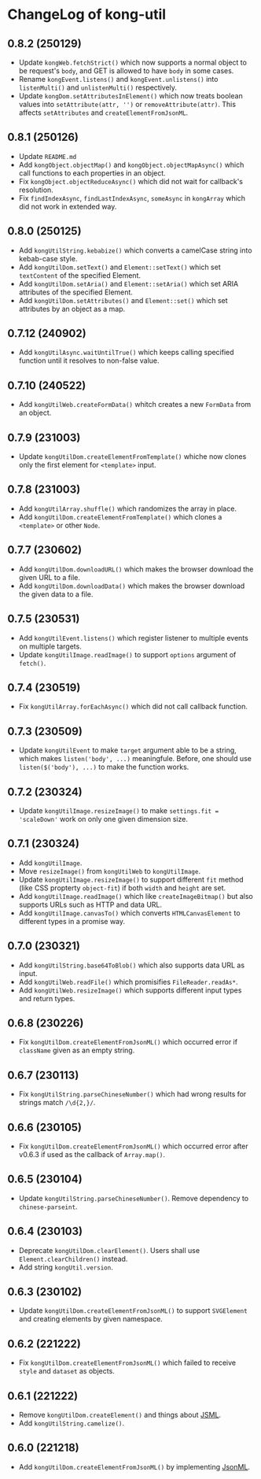# ChangeLog of kong-util

## 0.8.2 (250129)
* Update `kongWeb.fetchStrict()`
  which now supports a normal object to be request's `body`,
  and GET is allowed to have `body` in some cases.
* Rename `kongEvent.listens()` and `kongEvent.unlistens()`
  into `listenMulti()` and `unlistenMulti()` respectively.
* Update `kongDom.setAttributesInElement()`
  which now treats boolean values into `setAttribute(attr, '')` or `removeAttribute(attr)`.
  This affects `setAttributes` and `createElementFromJsonML`.

## 0.8.1 (250126)
* Update `README.md`
* Add `kongObject.objectMap()` and `kongObject.objectMapAsync()`
  which call functions to each properties in an object.
* Fix `kongObject.objectReduceAsync()`
  which did not wait for callback's resolution.
* Fix `findIndexAsync`, `findLastIndexAsync`, `someAsync` in `kongArray`
  which did not work in extended way.

## 0.8.0 (250125)
* Add `kongUtilString.kebabize()`
  which converts a camelCase string into kebab-case style.
* Add `kongUtilDom.setText()` and `Element::setText()`
  which set `textContent` of the specified Element.
* Add `kongUtilDom.setAria()` and `Element::setAria()`
  which set ARIA attributes of the specified Element.
* Add `kongUtilDom.setAttributes()` and `Element::set()`
  which set attributes by an object as a map.

## 0.7.12 (240902)
* Add `kongUtilAsync.waitUntilTrue()`
  which keeps calling specified function until it resolves to non-false value.

## 0.7.10 (240522)
* Add `kongUtilWeb.createFormData()`
  whitch creates a new `FormData` from an object.

## 0.7.9 (231003)
* Update `kongUtilDom.createElementFromTemplate()`
  whiche now clones only the first element for `<template>` input.

## 0.7.8 (231003)
* Add `kongUtilArray.shuffle()`
  which randomizes the array in place.
* Add `kongUtilDom.createElementFromTemplate()`
  which clones a `<template>` or other `Node`.

## 0.7.7 (230602)
* Add `kongUtilDom.downloadURL()`
  which makes the browser download the given URL to a file.
* Add `kongUtilDom.downloadData()`
  which makes the browser download the given data to a file.

## 0.7.5 (230531)
* Add `kongUtilEvent.listens()`
  which register listener to multiple events on multiple targets.
* Update `kongUtilImage.readImage()`
  to support `options` argument of `fetch()`.

## 0.7.4 (230519)
* Fix `kongUtilArray.forEachAsync()`
  which did not call callback function.

## 0.7.3 (230509)
* Update `kongUtilEvent`
  to make `target` argument able to be a string, which makes `listen('body', ...)` meaningfule.
  Before, one should use `listen($('body'), ...)` to make the function works.

## 0.7.2 (230324)
* Update `kongUtilImage.resizeImage()`
  to make `settings.fit = 'scaleDown'` work on only one given dimension size.

## 0.7.1 (230324)
* Add `kongUtilImage`.
* Move `resizeImage()` from `kongUtilWeb` to `kongUtilImage`.
* Update `kongUtilImage.resizeImage()`
  to support different `fit` method (like CSS propterty `object-fit`) if both `width` and `height` are set.
* Add `kongUtilImage.readImage()`
  which like `createImageBitmap()` but also supports URLs such as HTTP and data URL.
* Add `kongUtilImage.canvasTo()`
  which converts `HTMLCanvasElement` to different types in a promise way.

## 0.7.0 (230321)
* Add `kongUtilString.base64ToBlob()`
  which also supports data URL as input.
* Add `kongUtilWeb.readFile()`
  which promisifies `FileReader.readAs*`.
* Add `kongUtilWeb.resizeImage()`
  which supports different input types and return types.

## 0.6.8 (230226)
* Fix `kongUtilDom.createElementFromJsonML()`
  which occurred error if `className` given as an empty string.

## 0.6.7 (230113)
* Fix `kongUtilString.parseChineseNumber()`
  which had wrong results for strings match `/\d{2,}/`.

## 0.6.6 (230105)
* Fix `kongUtilDom.createElementFromJsonML()`
  which occurred error after v0.6.3 if used as the callback of `Array.map()`.

## 0.6.5 (230104)
* Update `kongUtilString.parseChineseNumber()`.
  Remove dependency to `chinese-parseint`.

## 0.6.4 (230103)
* Deprecate `kongUtilDom.clearElement()`.
  Users shall use `Element.clearChildren()` instead.
* Add string `kongUtil.version`.

## 0.6.3 (230102)
* Update `kongUtilDom.createElementFromJsonML()` to support `SVGElement` and creating elements by given namespace.

## 0.6.2 (221222)
* Fix `kongUtilDom.createElementFromJsonML()`
  which failed to receive `style` and `dataset` as objects.

## 0.6.1 (221222)
* Remove `kongUtilDom.createElement()` and things about [JSML](https://github.com/kong0107/jsml).
* Add `kongUtilString.camelize()`.

## 0.6.0 (221218)
* Add `kongUtilDom.createElementFromJsonML()` by implementing [JsonML](http://www.jsonml.org/).
